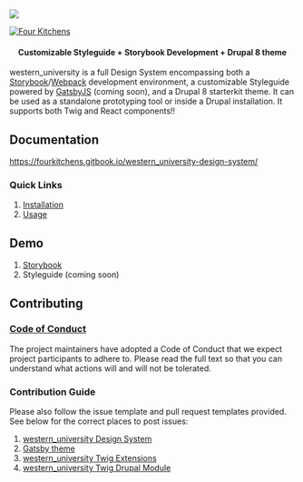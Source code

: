<img src="./hero.png" />

[![Four Kitchens](https://img.shields.io/badge/4K-Four%20Kitchens-35AA4E.svg)](https://fourkitchens.com/)

<h4 align="center">Customizable Styleguide + Storybook Development + Drupal 8 theme</h4>

western_university is a full Design System encompassing both a [Storybook](https://storybook.js.org/)/[Webpack](https://webpack.js.org/) development environment, a customizable Styleguide powered by [GatsbyJS](https://www.gatsbyjs.org/) (coming soon), and a Drupal 8 starterkit theme. It can be used as a standalone prototyping tool or inside a Drupal installation. It supports both Twig and React components!!

## Documentation

https://fourkitchens.gitbook.io/western_university-design-system/

### Quick Links

1. [Installation](https://fourkitchens.gitbook.io/western_university-design-system/installation/design-system)
2. [Usage](https://fourkitchens.gitbook.io/western_university-design-system/usage/commands)

## Demo

1. [Storybook](https://western_university-ds.github.io/western_university-design-system)
2. Styleguide (coming soon)

## Contributing

### [Code of Conduct](https://github.com/western_university-ds/western_university-design-system/blob/master/CODE_OF_CONDUCT.md)

The project maintainers have adopted a Code of Conduct that we expect project participants to adhere to. Please read the full text so that you can understand what actions will and will not be tolerated.

### Contribution Guide

Please also follow the issue template and pull request templates provided. See below for the correct places to post issues:

1. [western_university Design System](https://github.com/western_university-ds/western_university-design-system/issues)
2. [Gatsby theme](https://github.com/western_university-ds/gatsby-theme-western_university/issues)
3. [western_university Twig Extensions](https://github.com/western_university-ds/western_university-twig-extensions/issues)
4. [western_university Twig Drupal Module](https://www.drupal.org/project/issues/western_university_twig)

